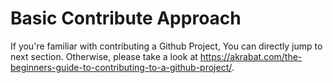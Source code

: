 # Basic Contribute Approach

If you're familiar with contributing a Github Project, You can directly jump to next section. Otherwise, please take a look at https://akrabat.com/the-beginners-guide-to-contributing-to-a-github-project/.